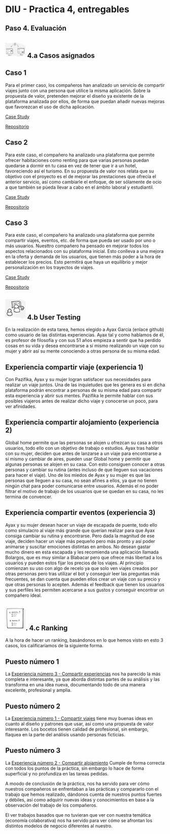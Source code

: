 # DIU - Practica 4, entregables
## Paso 4. Evaluación 

![Método UX](imgP4/ABtesting.png) 4.a Casos asignados
----

## Caso 1

Para el primer caso, los compañeros han analizado un servicio de compartir viajes junto con una persona que utilice la misma aplicación. Sobre la propuesta de valor, pretenden mejorar el diseño ya existente de la plataforma analizada por ellos, de forma que puedan añadir nuevas mejoras que favorezcan el uso de dicha aplicación.

[Case Study](https://github.com/DavidGmezHdez/DIU20/blob/master/P4/UXCaseStudy-review%20-%20DIU1.COHETE.pdf)

[Repositorio](https://github.com/migue99angel/DIU20)

## Caso 2

Para este caso, el compañero ha analizado una plataforma que permite ofrecer habitaciones como renting para que varias personas puedan quedarse a dormir en tu casa en vez de tener que ir a un hotel, favoreciendo así el turismo. En su propuesta de valor nos relata que su objetivo con el proyecto es el de mejorar las prestaciones que ofrecía el anterior servicio, así como cambiarle el enfoque, de ser sólamente de ocio a que también se pùeda llevar a cabo en el ámbito laboral y estudiantil.

[Case Study](https://github.com/DavidGmezHdez/DIU20/blob/master/P4/UXCaseStudy-review%20-%20DIU2.GMI.pdf)

[Repositorio](https://github.com/GonzaloMartinezIanez/DIU2-GMI)

## Caso 3

Para este caso, el compañero ha analizado una plataforma que permite compartir viajes, eventos, etc. de forma que pueda ser usado por uno o más usuarios. Nuesttro compañero ha pensado en mejorar todos los aspectos relacionados con su plataforma inicial. Esto conlleva a una mejora en la oferta y demanda de los usuarios, que tienen más poder a la hora de establecer los precios. Esto permitirá que haya un equilibrio y mejor personalización en los trayectos de viajes.

[Case Study](https://github.com/DavidGmezHdez/DIU20/blob/master/P4/UXCaseStudy-review%20-%20DIU3.Bolargo.pdf)

[Repositorio](https://github.com/iscoct/DIU20)


![Método UX](imgP4/usability-testing.png) 4.b User Testing
----
En la realización de esta tarea, hemos elegido a Ayax García (enlace github) como usuario de las distintas experiencias. Ayax tal y como hablamos de él, es profesor de filosofía y con sus 51 años empieza a sentir que ha perdido cosas en su vida y desea encontrarse a sí mismo realizando un viaje con su mujer y abrir así su mente conociendo a otras persona de su misma edad.

## Experiencia compartir viaje (experiencia 1)
Con Pazifika, Ayax y su mujer logran satisfacer sus necesidades para realizar un viaje juntos. Una de las inquietudes que les genera es si en dicha plataforma podrán encontrar a personas de su misma edad para compartir esta experiencia y abrir sus mentes. Pazifika le permite hablar con sus posibles viajeros antes de realizar dicho viaje y conocerse un poco, para ver afinidades.

## Experiencia compartir alojamiento (experiencia 2)
Global home permite que las personas se alojen u ofrezcan su casa a otros usuarios, todo ello con un objetivo de trabajo o estudios. Ayax tras hablar con su mujer, deciden que antes de lanzarse a un viaje para encontrarse a sí mismo y cambiar de aires, pueden usar Global home y permitir que algunas personas se alojen en su casa. Con esto consiguen conocer a otras personas y cambiar su rutina (antes incluso de que lleguen sus vacaciones para hacer el viaje). Uno de los miedos de Ayax y su mujer es que las personas que lleguen a su casa, no sean afines a ellos, ya que no tienen ningún chat para poder comunicarse entre usuarios. Además el no poder filtrar el motivo de trabajo de los usuarios que se quedan en su casa, no les termina de convencer.

## Experiencia compartir eventos (experiencia 3)
Ayax y su mujer desean hacer un viaje de escapada de puente, todo ello como simulacro al viaje más grande que querían realizar para que Ayax consiga cambiar su rutina y encontrarse. Pero dada la magnitud de ese viaje, deciden hacer un viaje más pequeño pero más pronto y así poder animarse y suscitar emociones distintas en ambos. No desean gastar mucho dinero en esta escapada y les recomienda una aplicación llamada Bolargos, que es muy similar a Blabacar pero que ofrece más libertad a los usuarios y pueden estos fijar los precios de los viajes. Al principio comienzan su uso con algo de recelo ya que solo ven viajes creados por otras personas pero tras utilizar el bot y conseguir leer las preguntas más frecuentes, se dan cuenta que pueden ellos crear un viaje con su precio y que otras personas lo acepten. Además el feedback que tienen los usuarios y sus perfiles les permiten acercarse a sus gustos y conseguir encontrar un compañero ideal.

![Método UX](imgP4/Survey.png). 4.c Ranking 
----
A la hora de hacer un ranking, basándonos en lo que hemos visto en esto 3 casos, los calificaríamos de la siguiente forma.

## Puesto número 1
La [Experiencia número 3 - Compartir experiencias](https://github.com/iscoct/DIU20) nos ha parecido la más completa e interesante, ya que aborda distintas partes de su análisis y las transforma en una idea nueva, documentando todo de una manera excelente, profesional y amplia.

## Puesto número 2
La [Experiencia número 1 - Compartir viajes](https://github.com/migue99angel/DIU20) tiene muy buenas ideas en cuanto al diseño y patrones que usar, así como una propuesta de valor interesante. Los bocetos tienen calidad de profesional, sin embargo, flaquea en la parte del análisis usando personas ficticias.

## Puesto número 3
La [Experiencia número 2 - Compartir alojamiento](https://github.com/GonzaloMartinezIanez/DIU2-GMI) Cumple de forma correcta con todos los puntos de la práctica, sin embargo lo hace de forma superficial y no profundiza en las tareas pedidas.

A moodo de conclusión de la práctica, nos ha servido para ver cómo nuestros compañeros se enfrentaban a las prácticas y compararlo con el trabajo que hemos realizado, dándonos cuenta de nuestros puntos fuertes y débiles, así como adquirir nuevas ideas y conocimientos en base a la observación del trabajo de los compañeros. 

El ver trabajos basados que no tuvieran que ver con nuestra temática (economía colaborativa) nos ha servido para ver cómo se afrontan los distintos modelos de negocio diferentes al nuestro.

